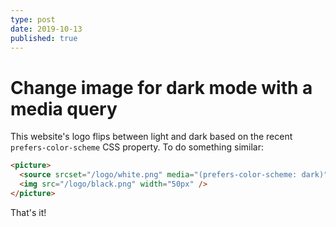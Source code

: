 ```yaml
---
type: post
date: 2019-10-13
published: true
---
```


# Change image for dark mode with a media query

This website's logo flips between light and dark based on the recent `prefers-color-scheme` CSS property. To do something similar:

```html
<picture>
  <source srcset="/logo/white.png" media="(prefers-color-scheme: dark)" />
  <img src="/logo/black.png" width="50px" />
</picture>
```

That's it!
